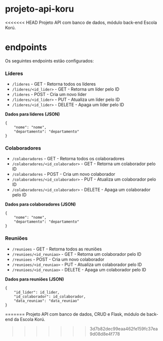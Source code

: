# projeto-api-koru
<<<<<<< HEAD
Projeto API com banco de dados, módulo back-end Escola Korú.

# endpoints

Os seguintes endpoints estão configurados:

### Líderes

- `/lideres` - GET - Retorna todos os líderes
- `/lideres/<id_lider>` - GET - Retorna um líder pelo ID
- `/lideres` - POST - Cria um novo líder
- `/lideres/<id_lider>` - PUT - Atualiza um líder pelo ID
- `/lideres/<id_lider>` - DELETE - Apaga um líder pelo ID

**Dados para líderes (JSON)**

```
{
	"nome": "nome",
	"departamento": "departamento"
}
```

### Colaboradores

- `/colaboradores` - GET - Retorna todos os colaboradores
- `/colaboradores/<id_colaborador>` - GET - Retorna um colaborador pelo ID
- `/colaboradores` - POST - Cria um novo colaborador
- `/colaboradores/<id_colaborador>` - PUT - Atualiza um colaborador pelo ID
- `/colaboradores/<id_colaborador>` - DELETE - Apaga um colaborador pelo ID

**Dados para colaboradores (JSON)**

```
{
	"nome": "nome",
	"departamento": "departamento"
}
```

### Reuniões

- `/reunioes` - GET - Retorna todos as reuniões
- `/reunioes/<id_reuniao>` - GET - Retorna um colaborador pelo ID
- `/reunioes` - POST - Cria um novo colaborador
- `/reunioes/<id_reuniao>` - PUT - Atualiza um colaborador pelo ID
- `/reunioes/<id_reuniao>` - DELETE - Apaga um colaborador pelo ID

**Dados para reuniões (JSON)**

```
{
	"id_lider": id_lider,
    "id_colaborador": id_colaborador,
    "data_reuniao": "data_reuniao"
}
```
=======
Projeto API com banco de dados, CRUD e Flask, módulo de back-end da Escola Korú.
>>>>>>> 3d7b82dec99eaa462fe159fc37ea9d08d8e4f778
